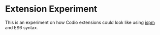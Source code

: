 # Extension Experiment

This is an experiment on how Codio extensions could look like using
[jspm](http://jspm.io) and ES6 syntax.
